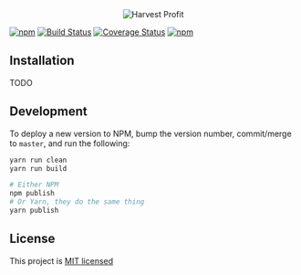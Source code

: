 <div style="text-align: center">
  <img src="https://www.harvestprofit.com/logo.png" alt="Harvest Profit"></img>
</div>

[![npm](https://img.shields.io/npm/v/harvest-profit-units.svg)](https://www.npmjs.com/package/harvest-profit-units) [![Build Status](https://travis-ci.org/HarvestProfit/harvest-profit-units.svg?branch=master)](https://travis-ci.org/HarvestProfit/harvest-profit-units) [![Coverage Status](https://coveralls.io/repos/github/HarvestProfit/harvest-profit-units/badge.svg?branch=master)](https://coveralls.io/github/HarvestProfit/harvest-profit-units?branch=master) [![npm](https://img.shields.io/npm/l/harvest-profit-units.svg)](https://github.com/HarvestProfit/harvest-profit-units/blob/master/LICENSE)

## Installation

TODO

## Development
To deploy a new version to NPM, bump the version number, commit/merge to `master`, and run the following:
```bash
yarn run clean
yarn run build

# Either NPM
npm publish
# Or Yarn, they do the same thing
yarn publish
```

## License
This project is [MIT licensed](./LICENSE)
